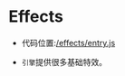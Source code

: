 # Effects

* 代码位置:[/effects/entry.js](https://github.com/septopus-rex/world/blob/main/engine/src/septopus/effects/entry.js)

* `引擎`提供很多基础特效。